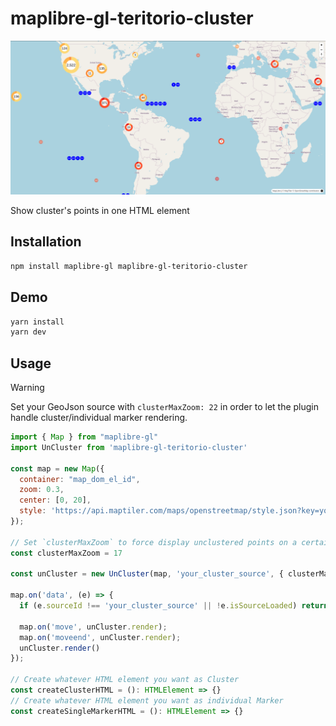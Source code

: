 # maplibre-gl-teritorio-cluster

![alt text](image.png)

Show cluster's points in one HTML element

## Installation

```bash
npm install maplibre-gl maplibre-gl-teritorio-cluster
```

## Demo

```bash
yarn install
yarn dev
```

## Usage

> [!WARNING]  
> Set your GeoJson source with `clusterMaxZoom: 22` in order to let the plugin handle cluster/individual marker rendering.

```js
import { Map } from "maplibre-gl"
import UnCluster from 'maplibre-gl-teritorio-cluster'

const map = new Map({
  container: "map_dom_el_id",
  zoom: 0.3,
  center: [0, 20],
  style: 'https://api.maptiler.com/maps/openstreetmap/style.json?key=your_api_key'
});

// Set `clusterMaxZoom` to force display unclustered points on a certain zoom level
const clusterMaxZoom = 17

const unCluster = new UnCluster(map, 'your_cluster_source', { clusterMaxZoom }, createClusterHTML, createSingleMarkerHTML)

map.on('data', (e) => {
  if (e.sourceId !== 'your_cluster_source' || !e.isSourceLoaded) return;

  map.on('move', unCluster.render);
  map.on('moveend', unCluster.render);
  unCluster.render()
});

// Create whatever HTML element you want as Cluster
const createClusterHTML = (): HTMLElement => {}
// Create whatever HTML element you want as individual Marker
const createSingleMarkerHTML = (): HTMLElement => {}
```